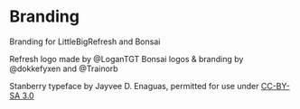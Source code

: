 # Branding
Branding for LittleBigRefresh and Bonsai

Refresh logo made by @LoganTGT
Bonsai logos & branding by @dokkefyxen and @Trainorb

Stanberry typeface by Jayvee D. Enaguas, permitted for use under [CC-BY-SA 3.0](https://creativecommons.org/licenses/by-sa/3.0/)
